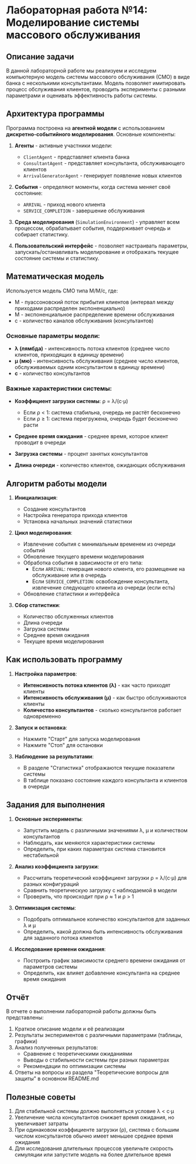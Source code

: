 # Лабораторная работа №14: Моделирование системы массового обслуживания

## Описание задачи

В данной лабораторной работе мы реализуем и исследуем компьютерную модель системы массового обслуживания (СМО) в виде банка с несколькими консультантами. Модель позволяет имитировать процесс обслуживания клиентов, проводить эксперименты с разными параметрами и оценивать эффективность работы системы.

## Архитектура программы

Программа построена на **агентной модели** с использованием **дискретно-событийного моделирования**. Основные компоненты:

1. **Агенты** - активные участники модели:

   - `ClientAgent` - представляет клиента банка
   - `ConsultantAgent` - представляет консультанта, обслуживающего клиентов
   - `ArrivalGeneratorAgent` - генерирует появление новых клиентов

2. **События** - определяют моменты, когда система меняет своё состояние:

   - `ARRIVAL` - приход нового клиента
   - `SERVICE_COMPLETION` - завершение обслуживания

3. **Среда моделирования** (`SimulationEnvironment`) - управляет всем процессом, обрабатывает события, поддерживает очередь и собирает статистику.

4. **Пользовательский интерфейс** - позволяет настраивать параметры, запускать/останавливать моделирование и отображать текущее состояние системы и статистику.

## Математическая модель

Используется модель СМО типа M/M/c, где:

- M - пуассоновский поток прибытия клиентов (интервал между приходами распределен экспоненциально)
- M - экспоненциальное распределение времени обслуживания
- c - количество каналов обслуживания (консультантов)

### Основные параметры модели:

- **λ (лямбда)** - интенсивность потока клиентов (среднее число клиентов, приходящих в единицу времени)
- **μ (мю)** - интенсивность обслуживания (среднее число клиентов, обслуживаемых одним консультантом в единицу времени)
- **c** - количество консультантов

### Важные характеристики системы:

- **Коэффициент загрузки системы**: ρ = λ/(c·μ)

  - Если ρ < 1: система стабильна, очередь не растёт бесконечно
  - Если ρ ≥ 1: система перегружена, очередь будет бесконечно расти

- **Среднее время ожидания** - среднее время, которое клиент проводит в очереди
- **Загрузка системы** - процент занятых консультантов
- **Длина очереди** - количество клиентов, ожидающих обслуживания

## Алгоритм работы модели

1. **Инициализация**:

   - Создание консультантов
   - Настройка генератора прихода клиентов
   - Установка начальных значений статистики

2. **Цикл моделирования**:

   - Извлечение события с минимальным временем из очереди событий
   - Обновление текущего времени моделирования
   - Обработка события в зависимости от его типа:
     - Если `ARRIVAL`: генерация нового клиента, его размещение на обслуживание или в очередь
     - Если `SERVICE_COMPLETION`: освобождение консультанта, извлечение следующего клиента из очереди (если есть)
   - Обновление статистики и интерфейса

3. **Сбор статистики**:
   - Количество обслуженных клиентов
   - Длина очереди
   - Загрузка системы
   - Среднее время ожидания
   - Текущее время моделирования

## Как использовать программу

1. **Настройка параметров**:

   - **Интенсивность потока клиентов (λ)** - как часто приходят клиенты
   - **Интенсивность обслуживания (μ)** - как быстро обслуживаются клиенты
   - **Количество консультантов** - сколько консультантов работает одновременно

2. **Запуск и остановка**:

   - Нажмите "Старт" для запуска моделирования
   - Нажмите "Стоп" для остановки

3. **Наблюдение за результатами**:
   - В разделе "Статистика" отображаются текущие показатели системы
   - В таблице показано состояние каждого консультанта и клиентов в очереди

## Задания для выполнения

1. **Основные эксперименты**:

   - Запустить модель с различными значениями λ, μ и количеством консультантов
   - Наблюдать, как меняются характеристики системы
   - Определить, при каких параметрах система становится нестабильной

2. **Анализ коэффициента загрузки**:

   - Рассчитать теоретический коэффициент загрузки ρ = λ/(c·μ) для разных конфигураций
   - Сравнить теоретическую загрузку с наблюдаемой в модели
   - Проверить, что происходит при ρ ≈ 1 и ρ > 1

3. **Оптимизация системы**:

   - Подобрать оптимальное количество консультантов для заданных λ и μ
   - Определить, какой должна быть интенсивность обслуживания для заданного потока клиентов

4. **Исследование времени ожидания**:
   - Построить график зависимости среднего времени ожидания от параметров системы
   - Определить, как влияет добавление консультанта на среднее время ожидания

## Отчёт

В отчете о выполнении лабораторной работы должны быть представлены:

1. Краткое описание модели и её реализации
2. Результаты экспериментов с различными параметрами (таблицы, графики)
3. Анализ полученных результатов:
   - Сравнение с теоретическими ожиданиями
   - Выводы о стабильности системы при разных параметрах
   - Рекомендации по оптимизации системы
4. Ответы на вопросы из раздела "Теоретические вопросы для защиты" в основном README.md

## Полезные советы

1. Для стабильной системы должно выполняться условие λ < c·μ
2. Увеличение числа консультантов снижает время ожидания, но увеличивает затраты
3. При одинаковом коэффициенте загрузки (ρ), система с большим числом консультантов обычно имеет меньшее среднее время ожидания
4. Для исследования длительных процессов увеличьте скорость симуляции или запустите модель на более длительное время
